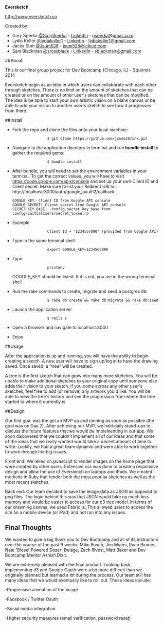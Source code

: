 <strong>Eversketch</strong>

<http://www.eversketch.co>

Created by:

- Gary Sperka [@GarySperka](https://twitter.com/GarySperka) - [LinkedIn](https://www.linkedin.com/pub/gary-sperka/30/7b/553/) - <gsperka@gmail.com>
- Lydia Koller [@lydiakoller1](https://twitter.com/lydiakoller1) - [LinkedIn](https://www.linkedin.com/pub/lydia-koller/75/332/b33) - <lydiakoller1@gmail.com>
- Jacky Sum [@Jsum528](https://twitter.com/Jsum528) - <jsum528@icloud.com>
- Sam Blackman [@srossblack](https://twitter.com/srossblack) - [LinkedIn](https://www.linkedin.com/in/samuelblackman) - <sblackman@gmail.com>

##About

This is our final group project for Dev Bootcamp (Chicago, IL) - Squirrels 2014

Eversketch begin as an idea in which users can collaborate with each other through sketches. There is no limit on the amount of sketches that can
be created or on the amount of other user's sketches that can be modified. The idea is be able to start your own artistic vision on a blank canvas
or be able to add your vision to another user's sketch to see how it progresses from there.

##Install

- Fork the repo and clone the files onto your local machine:

                      $ git clone https://github.com/jsum528/ink.git

- Navigate to the application directory in terminal and run **bundle install** to gather the required gems:

                      $ bundle install

- After bundle, you will need to set the environment variables in your terminal. To get the correct values,
  you will have to visit https://code.google.com/apis/console and set up your own Client ID and Client secret. Make
  sure to list your Redirect URI to: http://localhost:3000/auth/google_oauth2/callback

      GOOGLE_KEY: Client ID from Google API console
      GOOGLE_SECRET: Client secret from Google API console
      SECRET_KEY_BASE: .config.secret_key_base from config/initializers/secret_token.rb

- Example

                      Client Id = '1234567890' (provided from Google API)

- Type in the same terminal shell:

                      export GOOGLE_KEY=1234567890

- Type

                      printenv

   GOOGLE_KEY should be listed. If it is not, you are in the wrong terminal shell

- Run the rake commands to create, migrate and seed a postgres db:

                      $ rake db:create && rake db:migrate && rake db:seed

- Launch the application server

                      $ rails s

- Open a browser and navigate to localhost:3000

- Enjoy

##Usage

After the application is up and running, you will have the ability to begin creating a sketch. A new user will have to sign up/log in to have the drawing saved. Once saved, a "tree" will be created.

A tree is the first sketch that can grow into many more sketches. You will be unable to make additional sketches to your original copy until someone else adds their vision to your sketch. If you come across any other user's sketches, feel free to add (or remove) any artwork you'd like. You will be able to view the tree's history and see the progression from where the tree started to where it currently is.

##Design

Our first goal was the get an MVP up and running as soon as possible (the goal was on Day 2). After achieving our MVP, we held daily stand-ups to discuss the future features that we would be implementing in our app. We soon discovered that we couldn't implement all of our ideas and that some of the ideas that we really wanted would take a decent amount of time to write. Luckily, we had a great team dynamic and were able to work together to work through the big issues.

Front end: We relied on javascript to render images on the home page that were created by other users. Extensive css
was done to create a responsive design and allow the use of Eversketch on laptops and iPads. We created methods in Ruby that render both the most popular sketches as well as the most recent sketches.  


Back end: Our team decided to save the image data as JSON as opposed to png files. The logic behind this was that JSON would take up much less memory and would be easier to access for our d3 tree model. In terms of our drawning canvas, we used Fabric.js. This allowed users to access the site on a mobile device (or iPad) and not run into any issues.

## Final Thoughts

We wanted to give a big thank you to Dev Bootcamp and all of its instructors over the course of the past 9 weeks: Mike Busch, Jen Myers, Ryan Birones, Nate 'Diesel Powered Dozer' Delage, Zach Rivest, Matt Baker and Dev Bootcamp Mentor Ashish Dixit.

We are extremely pleased with the final product. Looking back, implementing d3 and Google Oauth were a bit more difficult than we originally planned
but learned a lot during the process. Our team still has many ideas that we would eventually like to roll out. These ideas include:

-Progressive animation of the image

-Facebook / Twitter Oauth

-Social media integration

-Higher security measures (email verification, password reset)
